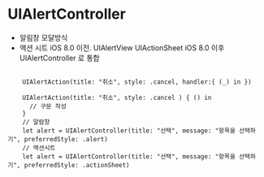 #  UIAlertController
- 알림창
  모달방식
- 액션 시트 
iOS 8.0 이전. UIAlertView UIActionSheet
iOS 8.0 이후  UIAlertController 로 통합

<pre>
<code>
    UIAlertAction(title: "취소", style: .cancel, handler:{ (_) in })
    
    UIAlertAction(title: "취소", style: .cancel ) { () in 
      // 구문 작성
    }
    // 알람창
    let alert = UIAlertController(title: "선택", message: "항목을 선택하기", preferredStyle: .alert)
    // 액션시트 
    let alert = UIAlertController(title: "선택", message: "항목을 선택하기", preferredStyle: .actionSheet)
</code>
</pre>
